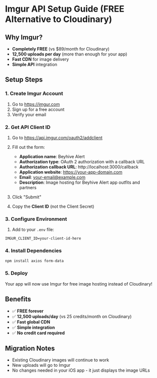 # Imgur API Setup Guide (FREE Alternative to Cloudinary)

## Why Imgur?
- **Completely FREE** (vs $89/month for Cloudinary)
- **12,500 uploads per day** (more than enough for your app)
- **Fast CDN** for image delivery
- **Simple API** integration

## Setup Steps

### 1. Create Imgur Account
1. Go to https://imgur.com
2. Sign up for a free account
3. Verify your email

### 2. Get API Client ID
1. Go to https://api.imgur.com/oauth2/addclient
2. Fill out the form:
   - **Application name**: Beyhive Alert
   - **Authorization type**: OAuth 2 authorization with a callback URL
   - **Authorization callback URL**: http://localhost:3000/callback
   - **Application website**: https://your-app-domain.com
   - **Email**: your-email@example.com
   - **Description**: Image hosting for Beyhive Alert app outfits and partners

3. Click "Submit"
4. Copy the **Client ID** (not the Client Secret)

### 3. Configure Environment
1. Add to your `.env` file:
```
IMGUR_CLIENT_ID=your-client-id-here
```

### 4. Install Dependencies
```bash
npm install axios form-data
```

### 5. Deploy
Your app will now use Imgur for free image hosting instead of Cloudinary!

## Benefits
- ✅ **FREE forever**
- ✅ **12,500 uploads/day** (vs 25 credits/month on Cloudinary)
- ✅ **Fast global CDN**
- ✅ **Simple integration**
- ✅ **No credit card required**

## Migration Notes
- Existing Cloudinary images will continue to work
- New uploads will go to Imgur
- No changes needed in your iOS app - it just displays the image URLs 